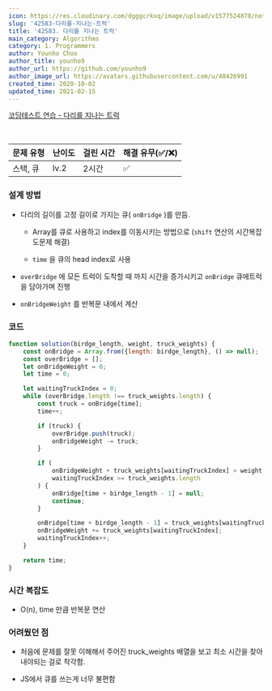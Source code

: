 ```yaml
---
icon: https://res.cloudinary.com/dgggcrkxq/image/upload/v1577524878/noticon/gzl7ru4i4vv3phyv34y3.png
slug: '42583-다리를-지나는-트럭'
title: '42583. 다리를 지나는 트럭'
main_category: Algorithms
category: 1. Programmers
author: Younho Choo
author_title: younho9
author_url: https://github.com/younho9
author_image_url: https://avatars.githubusercontent.com/u/48426991
created_time: 2020-10-02
updated_time: 2021-02-15
---
```


[코딩테스트 연습 - 다리를 지나는 트럭](https://programmers.co.kr/learn/courses/30/lessons/42583)

<br />

| 문제 유형 | 난이도 | 걸린 시간 | 해결 유무(✅/❌) |
| --------- | ------ | --------- | ---------------- |
| 스택, 큐  | lv.2   | 2시간     | ✅               |

### **설계 방법**

- 다리의 길이를 고정 길이로 가지는 큐( `onBridge` )를 만듬.

  - Array를 큐로 사용하고 index를 이동시키는 방법으로 (`shift` 연산의 시간복잡도문제 해결)

  - `time` 을 큐의 head index로 사용

- `overBridge` 에 모든 트럭이 도착할 때 까지 시간을 증가시키고 `onBridge` 큐에트럭을 담아가며 진행

- `onBridgeWeight` 를 반복문 내에서 계산

### 코드

```javascript
function solution(birdge_length, weight, truck_weights) {
	const onBridge = Array.from({length: birdge_length}, () => null);
	const overBridge = [];
	let onBridgeWeight = 0;
	let time = 0;

	let waitingTruckIndex = 0;
	while (overBridge.length !== truck_weights.length) {
		const truck = onBridge[time];
		time++;

		if (truck) {
			overBridge.push(truck);
			onBridgeWeight -= truck;
		}

		if (
			onBridgeWeight + truck_weights[waitingTruckIndex] > weight ||
			waitingTruckIndex >= truck_weights.length
		) {
			onBridge[time + birdge_length - 1] = null;
			continue;
		}

		onBridge[time + birdge_length - 1] = truck_weights[waitingTruckIndex];
		onBridgeWeight += truck_weights[waitingTruckIndex];
		waitingTruckIndex++;
	}

	return time;
}
```

### **시간 복잡도**

- O(n), time 만큼 반복문 연산

### **어려웠던 점**

- 처음에 문제를 잘못 이해해서 주어진 truck_weights 배열을 보고 최소 시간을 찾아내야되는 걸로 착각함.

- JS에서 큐를 쓰는게 너무 불편함

<br />
